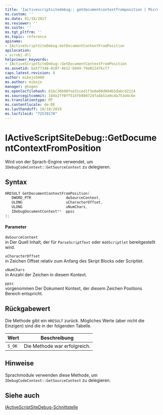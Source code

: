 ```yaml
---
title: 'Iactivescriptsitedebug:: getdocumentcontextfromposition | Microsoft-Dokumentation'
ms.custom: ''
ms.date: 01/18/2017
ms.reviewer: ''
ms.suite: ''
ms.tgt_pltfrm: ''
ms.topic: reference
apiname:
- IActiveScriptSiteDebug.GetDocumentContextFromPosition
apilocation:
- scrobj.dll
helpviewer_keywords:
- IActiveScriptSiteDebug::GetDocumentContextFromPosition
ms.assetid: ba5f7348-0107-4b12-b949-79a012476cf7
caps.latest.revision: 8
author: mikejo5000
ms.author: mikejo
manager: ghogen
ms.openlocfilehash: 61bc36b98fee31ced1f3e8e00d084b5dabcd2124
ms.sourcegitcommit: 184e2ff0ff514fb980724fa4b51e0cda753d4c6e
ms.translationtype: MT
ms.contentlocale: de-DE
ms.lasthandoff: 10/18/2019
ms.locfileid: "72570170"
---
```

# <a name="iactivescriptsitedebuggetdocumentcontextfromposition"></a>IActiveScriptSiteDebug::GetDocumentContextFromPosition
Wird von der Sprach-Engine verwendet, um `IDebugCodeContext::GetSourceContext` zu delegieren.  
  
## <a name="syntax"></a>Syntax  
  
```cpp
HRESULT GetDocumentContextFromPosition(  
   DWORD_PTR                dwSourceContext,  
   ULONG                    uCharacterOffset,  
   ULONG                    uNumChars,  
   IDebugDocumentContext**  ppsc  
);  
```  
  
#### <a name="parameters"></a>Parameter  
 `dwSourceContext`  
 in Der Quell Inhalt, der für `ParseScriptText` oder `AddScriptlet` bereitgestellt wird.  
  
 `uCharacterOffset`  
 in Zeichen Offset relativ zum Anfang des Skript Blocks oder Scriptlet.  
  
 `uNumChars`  
 in Anzahl der Zeichen in diesem Kontext.  
  
 `ppsc`  
 vorgenommen Der Dokument Kontext, der diesem Zeichen Positions Bereich entspricht.  
  
## <a name="return-value"></a>Rückgabewert  
 Die Methode gibt ein `HRESULT` zurück. Mögliches Werte (aber nicht die Einzigen) sind die in der folgenden Tabelle.  
  
|Wert|Beschreibung|  
|-----------|-----------------|  
|`S_OK`|Die Methode war erfolgreich.|  
  
## <a name="remarks"></a>Hinweise  
 Sprachmodule verwenden diese Methode, um `IDebugCodeContext::GetSourceContext` zu delegieren.  
  
## <a name="see-also"></a>Siehe auch  
 [IActiveScriptSiteDebug-Schnittstelle](../../winscript/reference/iactivescriptsitedebug-interface.md)